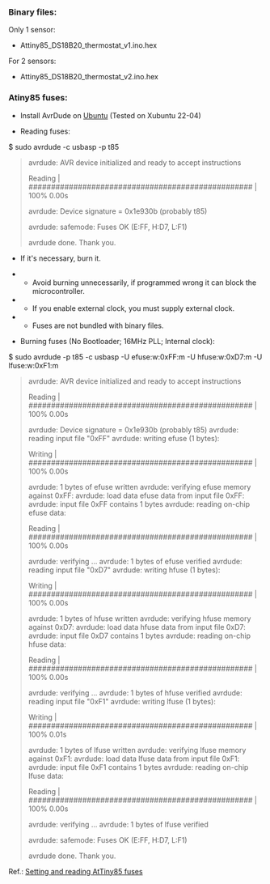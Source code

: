 ### Binary files:

Only 1 sensor:

- Attiny85_DS18B20_thermostat_v1.ino.hex


For 2 sensors:

- Attiny85_DS18B20_thermostat_v2.ino.hex


### Atiny85 fuses:

- Install AvrDude on [Ubuntu](https://medium.com/@ppatil/avr-programing-using-avrdude-in-ubuntu-93734c26ad19) (Tested on Xubuntu 22-04)

- Reading fuses:

$ sudo avrdude -c usbasp -p t85

>avrdude: AVR device initialized and ready to accept instructions
>
>Reading | ################################################## | 100% 0.00s
>
>avrdude: Device signature = 0x1e930b (probably t85)
>
>avrdude: safemode: Fuses OK (E:FF, H:D7, L:F1)
>
>avrdude done.  Thank you.

- If it's necessary, burn it.

- - Avoid burning unnecessarily, if programmed wrong it can block the microcontroller.

- - If you enable external clock, you must supply external clock.

- - Fuses are not bundled with binary files.

- Burning fuses (No Bootloader; 16MHz PLL; Internal clock):

$ sudo avrdude -p t85 -c usbasp -U efuse:w:0xFF:m -U hfuse:w:0xD7:m -U lfuse:w:0xF1:m

> avrdude: AVR device initialized and ready to accept instructions
> 
> Reading | ################################################## | 100% 0.00s
> 
> avrdude: Device signature = 0x1e930b (probably t85)
> avrdude: reading input file "0xFF"
> avrdude: writing efuse (1 bytes):
> 
> Writing | ################################################## | 100% 0.00s
> 
> avrdude: 1 bytes of efuse written
> avrdude: verifying efuse memory against 0xFF:
> avrdude: load data efuse data from input file 0xFF:
> avrdude: input file 0xFF contains 1 bytes
> avrdude: reading on-chip efuse data:
> 
> Reading | ################################################## | 100% 0.00s
> 
> avrdude: verifying ...
> avrdude: 1 bytes of efuse verified
> avrdude: reading input file "0xD7"
> avrdude: writing hfuse (1 bytes):
> 
> Writing | ################################################## | 100% 0.00s
> 
> avrdude: 1 bytes of hfuse written
> avrdude: verifying hfuse memory against 0xD7:
> avrdude: load data hfuse data from input file 0xD7:
> avrdude: input file 0xD7 contains 1 bytes
> avrdude: reading on-chip hfuse data:
> 
> Reading | ################################################## | 100% 0.00s
> 
> avrdude: verifying ...
> avrdude: 1 bytes of hfuse verified
> avrdude: reading input file "0xF1"
> avrdude: writing lfuse (1 bytes):
> 
> Writing | ################################################## | 100% 0.01s
> 
> avrdude: 1 bytes of lfuse written
> avrdude: verifying lfuse memory against 0xF1:
> avrdude: load data lfuse data from input file 0xF1:
> avrdude: input file 0xF1 contains 1 bytes
> avrdude: reading on-chip lfuse data:
> 
> Reading | ################################################## | 100% 0.00s
> 
> avrdude: verifying ...
> avrdude: 1 bytes of lfuse verified
> 
> avrdude: safemode: Fuses OK (E:FF, H:D7, L:F1)
> 
> avrdude done.  Thank you.


Ref.: [Setting and reading AtTiny85 fuses](https://dntruong.wordpress.com/2015/07/08/setting-and-reading-attiny85-fuses/)
